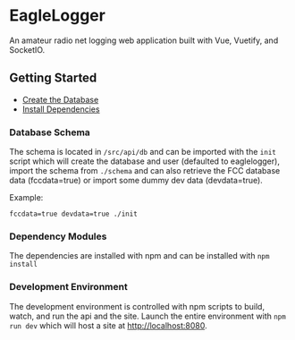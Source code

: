 # EagleLogger

An amateur radio net logging web application built with Vue, Vuetify, and SocketIO.

## Getting Started

* [Create the Database](#database-schema)
* [Install Dependencies](#debendency-modules)

### Database Schema

The schema is located in `/src/api/db` and can be imported with the `init` script which will create the database and user (defaulted to eaglelogger), import the schema from `./schema` and can also retrieve the FCC database data (fccdata=true) or import some dummy dev data (devdata=true).

Example:

`fccdata=true devdata=true ./init`

### Dependency Modules

The dependencies are installed with npm and can be installed with `npm install`

### Development Environment

The development environment is controlled with npm scripts to build, watch, and run the api and the site. Launch the entire environment with `npm run dev` which will host a site at [http://localhost:8080](http://localhost:8080).
